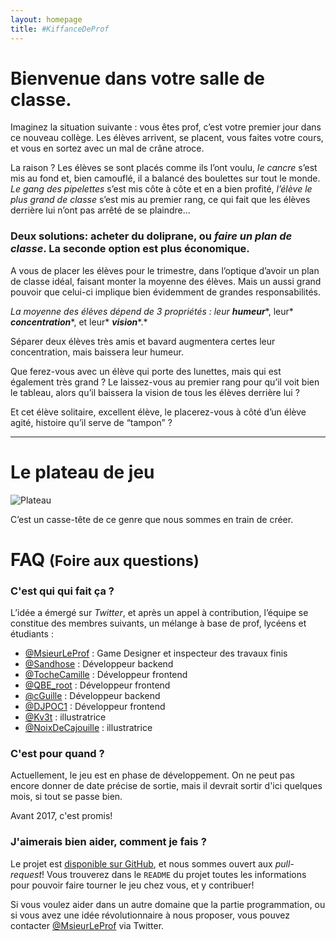 ```yaml
---
layout: homepage
title: #KiffanceDeProf
---
```


# Bienvenue dans votre salle de classe.

Imaginez la situation suivante : vous êtes prof, c’est votre premier jour dans ce nouveau collège. Les élèves arrivent, se placent, vous faites votre cours, et vous en sortez avec un mal de crâne atroce.

La raison ? Les élèves se sont placés comme ils l’ont voulu, *le cancre* s’est mis au fond et, bien camouflé, il a balancé des boulettes sur tout le monde. *Le gang des pipelettes* s’est mis côte à côte et en a bien profité, *l’élève le plus grand de classe* s’est mis au premier rang, ce qui fait que les élèves derrière lui n’ont pas arrêté de se plaindre…

### Deux solutions: acheter du doliprane, ou *faire un plan de classe*. La seconde option est plus économique.

A vous de placer les élèves pour le trimestre, dans l’optique d’avoir un plan de classe idéal, faisant monter la moyenne des élèves. Mais un aussi grand pouvoir que celui-ci implique bien évidemment de grandes responsabilités.

*La moyenne des élèves dépend de 3 propriétés : leur* ***humeur****, leur* ***concentration****, et leur* ***vision****.*

Séparer deux élèves très amis et bavard augmentera certes leur concentration, mais baissera leur humeur.

Que ferez-vous avec un élève qui porte des lunettes, mais qui est également très grand ? Le laissez-vous au premier rang pour qu’il voit bien le tableau, alors qu’il baissera la vision de tous les élèves derrière lui ?

Et cet élève solitaire, excellent élève, le placerez-vous à côté d’un élève agité, histoire qu’il serve de “tampon” ?

***

# Le plateau de jeu

![Plateau](http://placehold.it/750x400&text=Screenshot+du+plateau+de+jeu)

C’est un casse-tête de ce genre que nous sommes en train de créer. 

# FAQ <small>(Foire aux questions)</small>

### C'est qui qui fait ça ?

L’idée a émergé sur *Twitter*, et après un appel à contribution, l’équipe se constitue des membres suivants, un mélange à base de prof, lycéens et étudiants :

- [@MsieurLeProf](http://twitter.com/MsieurLeProf) : Game Designer et inspecteur des travaux finis
- [@Sandhose](http://twitter.com/Sandhose) : Développeur backend
- [@TocheCamille](http://twitter.com/TocheCamille) : Développeur frontend
- [@QBE_root](http://twitter.com/QBE_root) : Développeur frontend
- [@cGuille](http://twitter.com/cGuille) : Développeur backend
- [@DJPOC1](http://twitter.com/DJPOC1) : Développeur frontend
- [@Kv3t](http://twitter.com/Kv3t) : illustratrice
- [@NoixDeCajouille](http://twitter.com/NoixDeCajouille) : illustratrice

### C'est pour quand ?

Actuellement, le jeu est en phase de développement. On ne peut pas encore donner de date précise de sortie, mais il devrait sortir d'ici quelques mois, si tout se passe bien.

Avant 2017, c'est promis!

### J'aimerais bien aider, comment je fais ?

Le projet est [disponible sur GitHub](https://github.com/KiffanceDeProf/KiffanceDeProf), et nous sommes ouvert aux *pull-request*! Vous trouverez dans le `README` du projet toutes les informations pour pouvoir faire tourner le jeu chez vous, et y contribuer!

Si vous voulez aider dans un autre domaine que la partie programmation, ou si vous avez une idée révolutionnaire à nous proposer, vous pouvez contacter [@MsieurLeProf](http://twitter.com/MsieurLeProf) via Twitter.
